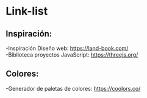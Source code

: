 # Link-list

## Inspiración:

-Inspiración Diseño web: https://land-book.com/<br>
-Biblioteca  proyectos JavaScript: https://threejs.org/

## Colores: 

-Generador de paletas de colores: https://coolors.co/
